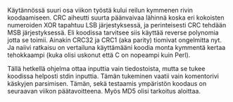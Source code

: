 Käytännössä suuri osa viikon työstä kului reilun kymmenen rivin koodaamiseen.
CRC aiheutti suurta päänvaivaa lähinnä koska eri kokoisten numeroiden XOR
tapahtuu LSB järjestyksessä, ja perinteisesti CRC tehdään MSB järjestyksessä.
Eli koodissa tarvitsee siis käyttää reverse polynomia jotta se toimii.
Ainakin CRC32 ja CRC1 (aka parity) tiomivat ongelmitta nyt. Ja naiivi ratkaisu
on vertailuna käyttämääni koodia monta kymmentä kertaa tehokkaampi (kuka olisi
uskonut että C on nopeampi kuin Perl).

Tällä hetkellä ohjelma ottaa inputtia vain tiedostoista, mutta se tukee koodissa
helposti stdin inputtia. Tämän tukeminen vaatii vain komentorivi käskyjen
parsimisen. Tämän, sekä testaamis ympäristön koodaus on seuraavan viikon
päätavoitteena. Myös MD5 olisi tarkoitus aloittaa.
